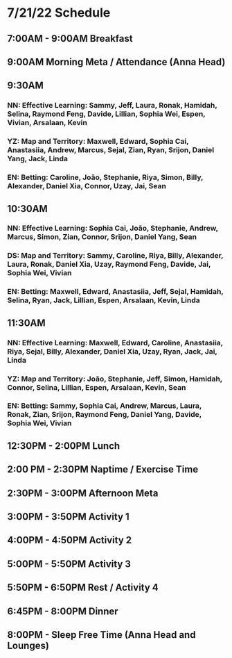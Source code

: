 # 7/21/22 Schedule

## 7:00AM - 9:00AM Breakfast
## 9:00AM Morning Meta / Attendance (Anna Head)
## 9:30AM
### NN: Effective Learning: Sammy, Jeff, Laura, Ronak, Hamidah, Selina, Raymond Feng, Davide, Lillian, Sophia Wei, Espen, Vivian, Arsalaan, Kevin
### YZ: Map and Territory: Maxwell, Edward, Sophia Cai, Anastasiia, Andrew, Marcus, Sejal, Zian, Ryan, Srijon, Daniel Yang, Jack, Linda
### EN: Betting: Caroline, João, Stephanie, Riya, Simon, Billy, Alexander, Daniel Xia, Connor, Uzay, Jai, Sean
## 10:30AM
### NN: Effective Learning: Sophia Cai, João, Stephanie, Andrew, Marcus, Simon, Zian, Connor, Srijon, Daniel Yang, Sean
### DS: Map and Territory: Sammy, Caroline, Riya, Billy, Alexander, Laura, Ronak, Daniel Xia, Uzay, Raymond Feng, Davide, Jai, Sophia Wei, Vivian
### EN: Betting: Maxwell, Edward, Anastasiia, Jeff, Sejal, Hamidah, Selina, Ryan, Jack, Lillian, Espen, Arsalaan, Kevin, Linda
## 11:30AM
### NN: Effective Learning: Maxwell, Edward, Caroline, Anastasiia, Riya, Sejal, Billy, Alexander, Daniel Xia, Uzay, Ryan, Jack, Jai, Linda
### YZ: Map and Territory: João, Stephanie, Jeff, Simon, Hamidah, Connor, Selina, Lillian, Espen, Arsalaan, Kevin, Sean
### EN: Betting: Sammy, Sophia Cai, Andrew, Marcus, Laura, Ronak, Zian, Srijon, Raymond Feng, Daniel Yang, Davide, Sophia Wei, Vivian

## 12:30PM - 2:00PM Lunch
## 2:00 PM - 2:30PM Naptime / Exercise Time
## 2:30PM - 3:00PM Afternoon Meta 
## 3:00PM - 3:50PM Activity 1
## 4:00PM - 4:50PM Activity 2
## 5:00PM - 5:50PM Activity 3
## 5:50PM - 6:50PM Rest / Activity 4
## 6:45PM - 8:00PM Dinner
## 8:00PM - Sleep Free Time (Anna Head and Lounges)

